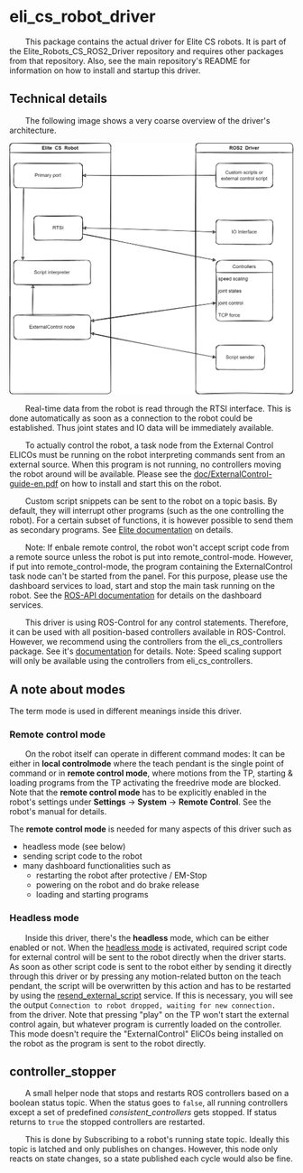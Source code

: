 # eli_cs_robot_driver
&emsp;&emsp;This package contains the actual driver for Elite CS robots. It is part of the Elite_Robots_CS_ROS2_Driver repository and requires other packages from that repository. Also, see the main repository's README for information on how to install and startup this driver.

## Technical details

&emsp;&emsp;The following image shows a very coarse overview of the driver's architecture.

![arch](./doc/Driver-arch.drawio.png)

&emsp;&emsp;Real-time data from the robot is read through the RTSI interface. This is done automatically as soon as a connection to the robot could be established. Thus joint states and IO data will be immediately available.

&emsp;&emsp;To actually control the robot, a task node from the External Control ELICOs must be running on the robot interpreting commands sent from an external source. When this program is not running, no controllers moving the robot around will be available. Please see the [doc/ExternalControl-guide-en.pdf](./doc/ExternalControl-guide-en.pdf) on how to install and start this on the robot.

&emsp;&emsp;Custom script snippets can be sent to the robot on a topic basis. By default, they will interrupt other programs (such as the one controlling the robot). For a certain subset of functions, it is however possible to send them as secondary programs. See [Elite documentation](https://www.eliterobots.com/downloads) on details.

&emsp;&emsp;Note: If enbale remote control, the robot won't accept script code from a remote source unless the robot is put into remote_control-mode. However, if put into remote_control-mode, the program containing the ExternalControl task node can't be started from the panel. For this purpose, please use the dashboard services to load, start and stop the main task running on the robot. See the [ROS-API documentation](../doc/ROS2Interface.md) for details on the dashboard services.

&emsp;&emsp;This driver is using ROS-Control for any control statements. Therefore, it can be used with all position-based controllers available in ROS-Control. However, we recommend using the controllers from the eli_cs_controllers package. See it's [documentation](../eli_cs_controllers/README.md) for details. Note: Speed scaling support will only be available using the controllers from eli_cs_controllers.

## A note about modes

The term mode is used in different meanings inside this driver.

### Remote control mode
&emsp;&emsp;On the robot itself can operate in different command modes: It can be either in **local controlmode** where the teach pendant is the single point of command or in **remote control mode**, where motions from the TP, starting & loading programs from the TP activating the freedrive mode are blocked. Note that the **remote control mode** has to be explicitly enabled in the robot's settings under **Settings** -> **System** -> **Remote Control**. See the robot's manual for details.

The **remote control mode** is needed for many aspects of this driver such as
 * headless mode (see below)
 * sending script code to the robot
 * many dashboard functionalities such as
   * restarting the robot after protective / EM-Stop
   * powering on the robot and do brake release
   * loading and starting programs

### Headless mode
&emsp;&emsp;Inside this driver, there's the **headless** mode, which can be either enabled or not. When the [headless mode](../doc/ROS2Interface.md#headless_mode) is activated, required script code for external control will be sent to the robot directly when the driver starts. As soon as other script code is sent to the robot either by sending it directly through this driver or by pressing any motion-related button on the teach pendant, the script will be overwritten by this action and has to be restarted by using the [resend_external_script](../doc/ROS2Interface.md#resend_external_scriptstd_srvssrvtrigger) service. If this is necessary, you will see the output `Connection to robot dropped, waiting for new connection.` from the driver. Note that pressing "play" on the TP won't start the external control again, but whatever program is currently loaded on the controller. This mode doesn't require the "ExternalControl" EliCOs being installed on the robot as the program is sent to the robot directly.


## controller_stopper
&emsp;&emsp;A small helper node that stops and restarts ROS controllers based on a boolean status topic. When the status goes to `false`, all running controllers except a set of predefined *consistent_controllers* gets stopped. If status returns to `true` the stopped controllers are restarted.

&emsp;&emsp;This is done by Subscribing to a robot's running state topic. Ideally this topic is latched and only publishes on changes. However, this node only reacts on state changes, so a state published each cycle would also be fine.
